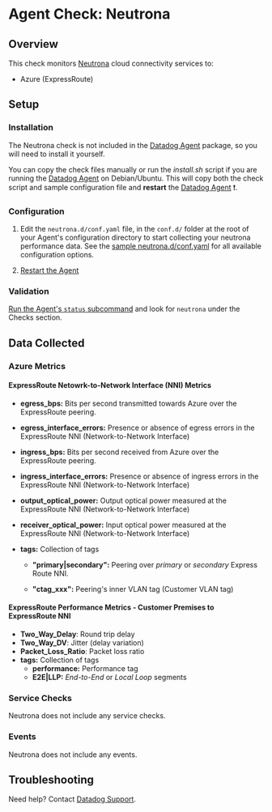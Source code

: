 # Agent Check: Neutrona

## Overview

This check monitors [Neutrona][1] cloud connectivity services to:
 - Azure (ExpressRoute)

## Setup

### Installation

The Neutrona check is not included in the [Datadog Agent][2] package, so you will
need to install it yourself.

You can copy the check files manually or run the _install.sh_ script if you are running the [Datadog Agent][2] on Debian/Ubuntu. This will copy both the check script and sample configuration file and **restart** the [Datadog Agent][2] :exclamation:. 


### Configuration

1. Edit the `neutrona.d/conf.yaml` file, in the `conf.d/` folder at the root of your
   Agent's configuration directory to start collecting your neutrona performance data.
   See the [sample neutrona.d/conf.yaml][2] for all available configuration options.

2. [Restart the Agent][3]

### Validation

[Run the Agent's `status` subcommand][4] and look for `neutrona` under the Checks section.

## Data Collected

### Azure Metrics

#### ExpressRoute Netowrk-to-Network Interface (NNI) Metrics

- **egress_bps:** Bits per second transmitted towards Azure over the ExpressRoute peering.

- **egress_interface_errors:** Presence or absence of egress errors in the ExpressRoute NNI (Network-to-Network Interface)

- **ingress_bps:** Bits per second received from Azure over the ExpressRoute peering.

- **ingress_interface_errors:** Presence or absence of ingress errors in the ExpressRoute NNI (Network-to-Network Interface)

- **output_optical_power:** Output optical power measured at the ExpressRoute NNI (Network-to-Network Interface)

- **receiver_optical_power:** Input optical power measured at the ExpressRoute NNI (Network-to-Network Interface)

- **tags:** Collection of tags

  - **"primary|secondary":** Peering over _primary_ or _secondary_ Express Route NNI.
  
  - **"ctag_xxx":**  Peering's inner VLAN tag (Customer VLAN tag)
  
#### ExpressRoute Performance Metrics - Customer Premises to ExpressRoute NNI
 - **Two_Way_Delay**: Round trip delay 
 - **Two_Way_DV**: Jitter (delay variation)
 - **Packet_Loss_Ratio**: Packet loss ratio
 - **tags:** Collection of tags
   - **performance:** Performance tag
   - **E2E|LLP:** _End-to-End_ or _Local Loop_ segments
                  
### Service Checks

Neutrona does not include any service checks.

### Events

Neutrona does not include any events.

## Troubleshooting

Need help? Contact [Datadog Support][5].

[1]: https://telemetry.neutrona.com
[2]: https://github.com/DataDog/integrations-core/blob/master/neutrona/datadog_checks/neutrona/data/conf.yaml.example
[3]: https://docs.datadoghq.com/agent/faq/agent-commands/#start-stop-restart-the-agent
[4]: https://docs.datadoghq.com/agent/faq/agent-commands/#agent-status-and-information
[5]: https://docs.datadoghq.com/help/
